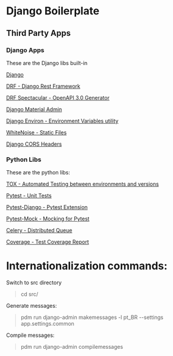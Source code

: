 # Django Boilerplate

## Third Party Apps

### Django Apps

These are the Django libs built-in

[Django](https://docs.djangoproject.com/en/3.2/)

[DRF - Django Rest Framework](https://www.django-rest-framework.org/)

[DRF Spectacular - OpenAPI 3.0 Generator](https://drf-spectacular.readthedocs.io/en/latest/index.html)

[Django Material Admin](https://pypi.org/project/django-material-admin/)

[Django Environ - Environment Variables utility](https://django-environ.readthedocs.io/en/latest/)

[WhiteNoise - Static Files](https://whitenoise.evans.io/)

[Django CORS Headers](https://pypi.org/project/django-cors-headers/)

### Python Libs

These are the python libs:

[TOX - Automated Testing between environments and versions](https://tox.wiki/en/latest/index.html)

[Pytest - Unit Tests](https://docs.pytest.org/en/6.2.x/contents.html)

[Pytest-Django - Pytest Extension](https://pytest-django.readthedocs.io/en/latest/)

[Pytest-Mock - Mocking for Pytest](https://pypi.org/project/pytest-mock/)

[Celery - Distributed Queue](https://docs.celeryproject.org/en/stable/django/first-steps-with-django.html#django-first-steps)

[Coverage - Test Coverage Report](https://coverage.readthedocs.io/en/6.2/)

# Internationalization commands:

Switch to src directory

> cd src/

Generate messages:

> pdm run django-admin makemessages -l pt_BR --settings app.settings.common

Compile messages:

> pdm run django-admin compilemessages

